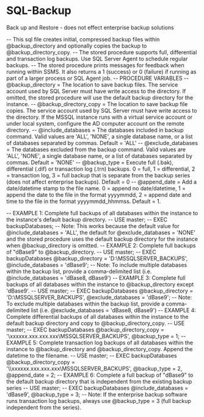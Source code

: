 # SQL-Backup
Back up and Restore - does not effect enterprise backup solutions

-- This sql file creates initial, compressed backup files within @backup_directory and optionally copies the backup to @backup_directory_copy.
-- The stored procedure supports full, differential and transaction log backups.  Use SQL Server Agent to schedule regular backups.
-- The stored procedure prints messages for feedback when running within SSMS.  It also returns a 1 (success) or 0 (failure) if running as part of a larger process or SQL Agent job.
-- PROCEDURE VARIABLES
-- 	@backup_directory = The location to save backup files.  The service account used by SQL Server must have write access to the directory.  If omitted, the stored procedure will use the default backup directory for the instance.
-- 	@backup_directory_copy = The location to save backup file copies.  The service account used by SQL Server must have write access to the directory.  If the MSSQL instance runs with a virtual service account or under local system, configure the AD computer account on the remote directory.
--	@include_databases = The databases included in backup command.  Valid values are 'ALL', 'NONE', a single database name, or a list of databases separated by commas.  Default = 'ALL'
--  @exclude_databases = The databases excluded from the backup command.  Valid values are 'ALL', 'NONE', a single database name, or a list of databases separated by commas.  Default = 'NONE'
--  @backup_type = Execute full (.bak), differential (.dif) or transaction log (.trn) backups.  0 = full, 1 = differential, 2 = transaction log, 3 = full backup that is separate from the backup series (does not affect enterprise backups).  Default = 0
--  @append_date = Add a date/datetime stamp to the file name.  0 = append no date/datetime, 1 = append the date to the file in the format yyyymmdd, 2 = append date and time to the file in the format yyyymmdd_hhmmss.  Default = 1.

-- EXAMPLE 1:  Complete full backups of all databases within the instance to the instance's default backup directory.
--   USE master;
--   EXEC backupDatabases;
--   Note:  This works because the default value for @include_databases = 'ALL', the default for @exclude_databases = 'NONE' and the stored procedure uses the default backup directory for the instance when @backup_directory is omitted.
-- EXAMPLE 2:  Complete full backups of "dBase9" to @backup_directory.
--   USE master;
--   EXEC backupDatabases @backup_directory = 'D:\MSSQLSERVER_BACKUPS', @include_databases = 'dBase9';
--   Note:  To include multiple databases within the backup list, provide a comma-delimited list (i.e. @include_databases = 'dBase8, dBase9')
-- EXAMPLE 3:  Complete full backups of all databases within the instance to @backup_directory except 'dBase9'.
--   USE master;
--   EXEC backupDatabases @backup_directory = 'D:\MSSQLSERVER_BACKUPS', @exclude_databases = 'dBase9';
--   Note:  To exclude multiple databases within the backup list, provide a comma-delimited list (i.e. @exclude_databases = 'dBase8, dBase9')
-- EXAMPLE 4:  Complete differential backups of all databases within the instance to the default backup directory and copy to @backup_directory_copy.
--   USE master;
--   EXEC backupDatabases @backup_directory_copy = '\\xxxxxx.xxx.xxx.xxx\MSSQLSERVER_BACKUPS', @backup_type = 1;
-- EXAMPLE 5:  Complete transaction log backups of all databases within the instance to @backup_directory and @backup_directory_copy.  Append the datetime to the filename.
--   USE master;
--   EXEC backupDatabases @backup_directory_copy = '\\\xxxxxx.xxx.xxx.xxx\MSSQLSERVER_BACKUPS', @backup_type = 2, @append_date = 2;
-- EXAMPLE 6:  Complete a full backup of "dBase9" to the default backup directory that is independent from the existing backup series
--   USE master;
--   EXEC backupDatabases @include_databases = 'dBase9', @backup_type = 3;
--   Note:  If the enterprise backup software runs transaction log backups, always use @backup_type = 3 (full backup independent from the series).
